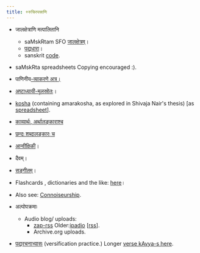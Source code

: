 ```yaml
---
title: +रुचिरपत्त्राणि
---
```


- जालक्षेत्राणि मत्पालितानि
    - saMskRtam SFO [जालक्षेत्रम्](https://sites.google.com/site/samskrtamsfo/)।
    - [पद्यधारा](https://sites.google.com/site/padyadhaaraa/)।
    - sanskrit [code](https://sanskrit-coders.github.io/site/index.html).
- saMskRta spreadsheets Copying encouraged :).

- पाणिनीय[-व्याकरणे अत्र।](vyAkaraNam/)
- [अष्टाध्यायी-मूलस्रोतः](https://ashtadhyayi.github.io/ui/)।
- [kosha](https://docs.google.com/spreadsheet/pub?key=0Al_QBT-hoqqVdEZuaS1GOFVSMjBSblFSbUVsczZyYWc&gid=4) (containing amarakosha, as explored in Shivaja Nair's thesis) \[as [spreadsheet](https://docs.google.com/spreadsheet/ccc?key=0Al_QBT-hoqqVdE9faHc2eWlvaGFaUjFoc1JMT25ySlE#gid=10)\].
- [काव्यार्थः, अर्थालङ्काराश्च](https://docs.google.com/spreadsheet/ccc?key=0Al_QBT-hoqqVdEdoc19BN0NESFlQSTh3QWMzMXRpSFE#gid=16)
- [छन्दः शब्दालङ्कारः](https://docs.google.com/spreadsheet/ccc?key=0Al_QBT-hoqqVdDhjNVRMTXdsdDVTZG9kcDIwVnhhN0E#gid=1)[ च](https://docs.google.com/spreadsheet/ccc?key=0Al_QBT-hoqqVdDhjNVRMTXdsdDVTZG9kcDIwVnhhN0E#gid=1)
- [आन्वीक्षिकी](https://docs.google.com/spreadsheets/d/1Q4C4b7yHeK-3fwgAPCdSTRjPIJFEN2NLBKObH9AC-dU/edit#gid=950757355)।
- दैवम्।
- [सङ्गीतम्](https://docs.google.com/spreadsheets/d/1VJPgfgzE6S2J18R7MO4YK4wWi-bQ4qiwP5ldJLKxuZM/edit#gid=0)।

- Flashcards , dictionaries and the like: [here](https://sanskrit-coders.github.io/site/pages/dictionaries/offline.html)।
- Also see: [Connoiseurship]().
- अल्पोपक्रमाः
    - Audio blog/ uploads:
        - [zap-rss](https://zapier.com/engine/rss/85498/vishvas/) Older:[ipadio](https://www.ipadio.com/channels/VishvasVasuki) \[[rss](https://www.ipadio.com/channels/7ab409ca5457/rss)\].
        - Archive.org uploads.

- [पद्यरचनाभ्यासः](https://docs.google.com/spreadsheet/ccc?key=0Al_QBT-hoqqVdFBKZzVsM3VUREYzVzMxcHhGZDJYdHc#gid=0) (versification practice.) Longer [verse kAvya-s here](https://vvasuki.github.io/kAvya/sviiyam/).